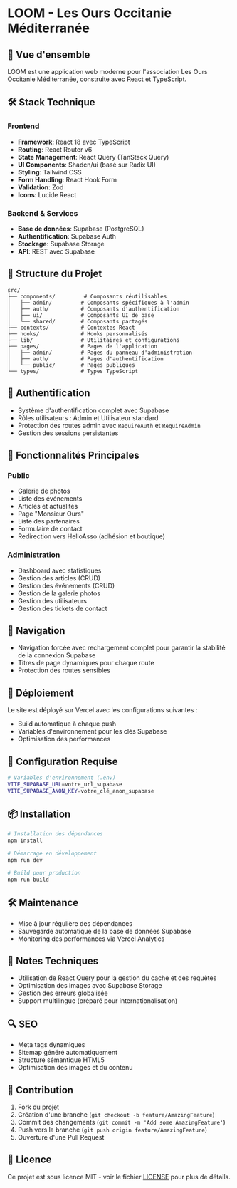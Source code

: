 # LOOM - Les Ours Occitanie Méditerranée

## 🚀 Vue d'ensemble

LOOM est une application web moderne pour l'association Les Ours Occitanie Méditerranée, construite avec React et TypeScript.

## 🛠️ Stack Technique

### Frontend
- **Framework**: React 18 avec TypeScript
- **Routing**: React Router v6
- **State Management**: React Query (TanStack Query)
- **UI Components**: Shadcn/ui (basé sur Radix UI)
- **Styling**: Tailwind CSS
- **Form Handling**: React Hook Form
- **Validation**: Zod
- **Icons**: Lucide React

### Backend & Services
- **Base de données**: Supabase (PostgreSQL)
- **Authentification**: Supabase Auth
- **Stockage**: Supabase Storage
- **API**: REST avec Supabase

## 📁 Structure du Projet

```
src/
├── components/         # Composants réutilisables
│   ├── admin/         # Composants spécifiques à l'admin
│   ├── auth/          # Composants d'authentification
│   ├── ui/            # Composants UI de base
│   └── shared/        # Composants partagés
├── contexts/          # Contextes React
├── hooks/             # Hooks personnalisés
├── lib/               # Utilitaires et configurations
├── pages/             # Pages de l'application
│   ├── admin/         # Pages du panneau d'administration
│   ├── auth/          # Pages d'authentification
│   └── public/        # Pages publiques
└── types/             # Types TypeScript
```

## 🔐 Authentification

- Système d'authentification complet avec Supabase
- Rôles utilisateurs : Admin et Utilisateur standard
- Protection des routes admin avec `RequireAuth` et `RequireAdmin`
- Gestion des sessions persistantes

## 🎨 Fonctionnalités Principales

### Public
- Galerie de photos
- Liste des événements
- Articles et actualités
- Page "Monsieur Ours"
- Liste des partenaires
- Formulaire de contact
- Redirection vers HelloAsso (adhésion et boutique)

### Administration
- Dashboard avec statistiques
- Gestion des articles (CRUD)
- Gestion des événements (CRUD)
- Gestion de la galerie photos
- Gestion des utilisateurs
- Gestion des tickets de contact

## 🔄 Navigation

- Navigation forcée avec rechargement complet pour garantir la stabilité de la connexion Supabase
- Titres de page dynamiques pour chaque route
- Protection des routes sensibles

## 🚀 Déploiement

Le site est déployé sur Vercel avec les configurations suivantes :
- Build automatique à chaque push
- Variables d'environnement pour les clés Supabase
- Optimisation des performances

## 🔧 Configuration Requise

```bash
# Variables d'environnement (.env)
VITE_SUPABASE_URL=votre_url_supabase
VITE_SUPABASE_ANON_KEY=votre_clé_anon_supabase
```

## 📦 Installation

```bash
# Installation des dépendances
npm install

# Démarrage en développement
npm run dev

# Build pour production
npm run build
```

## 🛠️ Maintenance

- Mise à jour régulière des dépendances
- Sauvegarde automatique de la base de données Supabase
- Monitoring des performances via Vercel Analytics

## 📝 Notes Techniques

- Utilisation de React Query pour la gestion du cache et des requêtes
- Optimisation des images avec Supabase Storage
- Gestion des erreurs globalisée
- Support multilingue (préparé pour internationalisation)

## 🔍 SEO

- Meta tags dynamiques
- Sitemap généré automatiquement
- Structure sémantique HTML5
- Optimisation des images et du contenu

## 🤝 Contribution

1. Fork du projet
2. Création d'une branche (`git checkout -b feature/AmazingFeature`)
3. Commit des changements (`git commit -m 'Add some AmazingFeature'`)
4. Push vers la branche (`git push origin feature/AmazingFeature`)
5. Ouverture d'une Pull Request

## 📄 Licence

Ce projet est sous licence MIT - voir le fichier [LICENSE](LICENSE) pour plus de détails.
